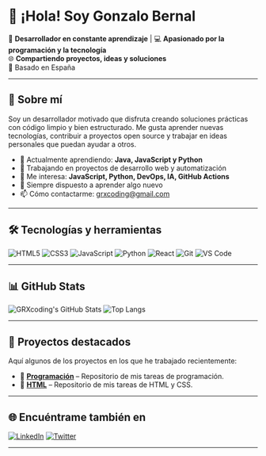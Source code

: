 # 👋 ¡Hola! Soy Gonzalo Bernal

🎯 **Desarrollador en constante aprendizaje** | 💻 **Apasionado por la programación y la tecnología**  
🌐 **Compartiendo proyectos, ideas y soluciones**  
📍 Basado en España

---

## 🚀 Sobre mí

Soy un desarrollador motivado que disfruta creando soluciones prácticas con código limpio y bien estructurado. Me gusta aprender nuevas tecnologías, contribuir a proyectos open source y trabajar en ideas personales que puedan ayudar a otros.

- 🌱 Actualmente aprendiendo: **Java, JavaScript y Python**
- 🔭 Trabajando en proyectos de desarrollo web y automatización
- 💬 Me interesa: **JavaScript, Python, DevOps, IA, GitHub Actions**
- 🧠 Siempre dispuesto a aprender algo nuevo
- 📫 Cómo contactarme: [grxcoding@gmail.com](mailto:grxcoding@gnmail.com)

---

## 🛠️ Tecnologías y herramientas

![HTML5](https://img.shields.io/badge/-HTML5-E34F26?logo=html5&logoColor=fff&style=flat)
![CSS3](https://img.shields.io/badge/-CSS3-1572B6?logo=css3&logoColor=fff&style=flat)
![JavaScript](https://img.shields.io/badge/-JavaScript-F7DF1E?logo=javascript&logoColor=000&style=flat)
![Python](https://img.shields.io/badge/-Python-3776AB?logo=python&logoColor=fff&style=flat)
![React](https://img.shields.io/badge/-React-61DAFB?logo=react&logoColor=000&style=flat)
![Git](https://img.shields.io/badge/-Git-F05032?logo=git&logoColor=fff&style=flat)
![VS Code](https://img.shields.io/badge/-VS%20Code-007ACC?logo=visual-studio-code&logoColor=fff&style=flat)

---

## 📊 GitHub Stats

![GRXcoding's GitHub Stats](https://github-readme-stats.vercel.app/api?username=GRXcoding&show_icons=true&theme=tokyonight)
![Top Langs](https://github-readme-stats.vercel.app/api/top-langs/?username=GRXcoding&layout=compact&theme=tokyonight)

---

## 🧩 Proyectos destacados

Aquí algunos de los proyectos en los que he trabajado recientemente:

- 🔧 **[Programación](https://github.com/GRXcoding/Programacion)** – Repositorio de mis tareas de programación.
- 📕 **[HTML](https://github.com/GRXcoding/HTML)** – Repositorio de mis tareas de HTML y CSS.

---

## 🌐 Encuéntrame también en

[![LinkedIn](https://img.shields.io/badge/-LinkedIn-0077B5?logo=linkedin&logoColor=white&style=flat)](https://linkedin.com/in/gonzalobernallopez)
[![Twitter](https://img.shields.io/badge/-Twitter-1DA1F2?logo=twitter&logoColor=white&style=flat)](https://x.com/grxcoding)

---



